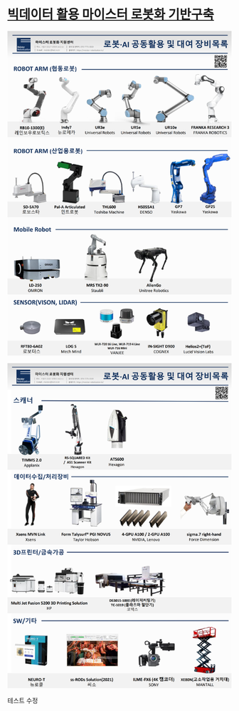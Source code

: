 # [빅데이터 활용 마이스터 로봇화 기반구축](https://meister-robotization.github.io/)

![meister_robotization](meister_catalog.PNG)

![meister_robotization](meister_catalog2.PNG)


테스트 수정
